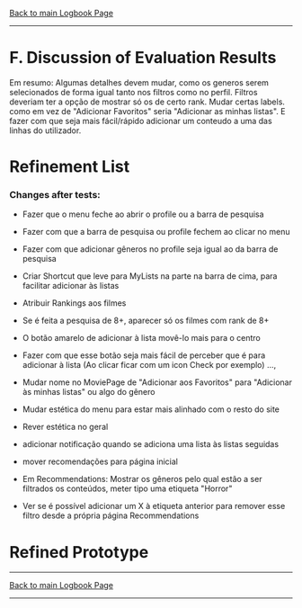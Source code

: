 [Back to main Logbook Page](../hci_logbook.md)

---

# F. Discussion of Evaluation Results
Em resumo: Algumas detalhes devem mudar, como os generos serem selecionados de forma igual tanto nos filtros como no perfil.
Filtros deveriam ter a opção de mostrar só os de certo rank. Mudar certas labels. como em vez de "Adicionar Favoritos" seria "Adicionar as minhas listas". E fazer com que seja mais fácil/rápido adicionar um conteudo a uma das linhas do utilizador.  

# Refinement List

### Changes after tests:
- Fazer que o menu feche ao abrir o profile ou a barra de pesquisa
- Fazer com que a barra de pesquisa ou profile fechem ao clicar no menu
- Fazer com que adicionar gêneros no profile seja igual ao da barra de pesquisa
- Criar Shortcut que leve para MyLists na parte na barra de cima, para facilitar adicionar às listas
- Atribuir Rankings aos filmes
- Se é feita a pesquisa de 8+, aparecer só os filmes com rank de 8+
- O botão amarelo de adicionar à lista movê-lo mais para o centro
- Fazer com que esse botão seja mais fácil de perceber que é para adicionar à lista (Ao clicar ficar com um icon Check por exemplo)
...,

- Mudar nome no MoviePage de "Adicionar aos Favoritos" para "Adicionar às minhas listas" ou algo do gênero
- Mudar estética do menu para estar mais alinhado com o resto do site
- Rever estética no geral

- adicionar notificação quando se adiciona uma lista às listas seguidas
- mover recomendações para página inicial

- Em Recommendations: Mostrar os gêneros pelo qual estão a ser filtrados os conteúdos, meter tipo uma etiqueta "Horror"
- Ver se é possível adicionar um X à etiqueta anterior para remover esse filtro desde a própria página Recommendations

# Refined Prototype


---
[Back to main Logbook Page](../hci_logbook.md)

---